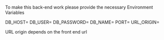 To make this back-end work please provide the necessary Environment Variables

DB_HOST=
DB_USER=
DB_PASSWORD=
DB_NAME=
PORT=
URL_ORIGIN=

URL origin depends on the front end url